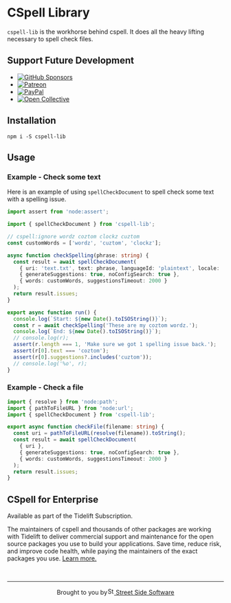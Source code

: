 # CSpell Library

`cspell-lib` is the workhorse behind cspell. It does all the heavy lifting necessary to spell check files.

## Support Future Development

<!--- @@inject: ../../static/sponsor.md --->

- [![GitHub Sponsors](https://img.shields.io/badge/-black?style=social&logo=githubsponsors&label=GitHub%20Sponsor%3A%20Street%20Side%20Software)](https://github.com/sponsors/streetsidesoftware)
- [![Patreon](https://img.shields.io/badge/-black?style=social&logo=patreon&label=Patreon%3A%20Street%20Side%20Software)](https://patreon.com/streetsidesoftware)
- [![PayPal](https://img.shields.io/badge/-black?style=social&logo=paypal&label=PayPal%20Donate%3A%20Street%20Side%20Software)](https://www.paypal.com/donate/?hosted_button_id=26LNBP2Q6MKCY)
- [![Open Collective](https://img.shields.io/badge/-black?style=social&logo=opencollective&label=Open%20Collective%3A%20CSpell)](https://opencollective.com/cspell)

<!--- @@inject-end: ../../static/sponsor.md --->

## Installation

```
npm i -S cspell-lib
```

## Usage

### Example - Check some text

Here is an example of using `spellCheckDocument` to spell check some text with a spelling issue.

```ts
import assert from 'node:assert';

import { spellCheckDocument } from 'cspell-lib';

// cspell:ignore wordz coztom clockz cuztom
const customWords = ['wordz', 'cuztom', 'clockz'];

async function checkSpelling(phrase: string) {
  const result = await spellCheckDocument(
    { uri: 'text.txt', text: phrase, languageId: 'plaintext', locale: 'en' },
    { generateSuggestions: true, noConfigSearch: true },
    { words: customWords, suggestionsTimeout: 2000 }
  );
  return result.issues;
}

export async function run() {
  console.log(`Start: ${new Date().toISOString()}`);
  const r = await checkSpelling('These are my coztom wordz.');
  console.log(`End: ${new Date().toISOString()}`);
  // console.log(r);
  assert(r.length === 1, 'Make sure we got 1 spelling issue back.');
  assert(r[0].text === 'coztom');
  assert(r[0].suggestions?.includes('cuztom'));
  // console.log('%o', r);
}
```

### Example - Check a file

```ts
import { resolve } from 'node:path';
import { pathToFileURL } from 'node:url';
import { spellCheckDocument } from 'cspell-lib';

export async function checkFile(filename: string) {
  const uri = pathToFileURL(resolve(filename)).toString();
  const result = await spellCheckDocument(
    { uri },
    { generateSuggestions: true, noConfigSearch: true },
    { words: customWords, suggestionsTimeout: 2000 }
  );
  return result.issues;
}
```

## CSpell for Enterprise

<!--- @@inject: ../../static/tidelift.md --->

Available as part of the Tidelift Subscription.

The maintainers of cspell and thousands of other packages are working with Tidelift to deliver commercial support and maintenance for the open source packages you use to build your applications. Save time, reduce risk, and improve code health, while paying the maintainers of the exact packages you use. [Learn more.](https://tidelift.com/subscription/pkg/npm-cspell?utm_source=npm-cspell&utm_medium=referral&utm_campaign=enterprise&utm_term=repo)

<!--- @@inject-end: ../../static/tidelift.md --->

<!--- @@inject: ../../static/footer.md --->

<br/>

---

<p align="center">Brought to you by<a href="https://streetsidesoftware.com" title="Street Side Software"><img width="16" alt="Street Side Software Logo" src="https://i.imgur.com/CyduuVY.png" /> Street Side Software</a></p>

<!--- @@inject-end: ../../static/footer.md --->
